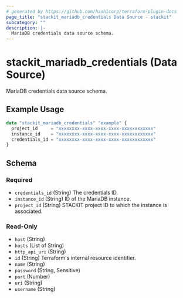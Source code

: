 ```yaml
---
# generated by https://github.com/hashicorp/terraform-plugin-docs
page_title: "stackit_mariadb_credentials Data Source - stackit"
subcategory: ""
description: |-
  MariaDB credentials data source schema.
---
```


# stackit_mariadb_credentials (Data Source)

MariaDB credentials data source schema.

## Example Usage

```terraform
data "stackit_mariadb_credentials" "example" {
  project_id     = "xxxxxxxx-xxxx-xxxx-xxxx-xxxxxxxxxxxx"
  instance_id    = "xxxxxxxx-xxxx-xxxx-xxxx-xxxxxxxxxxxx"
  credentials_id = "xxxxxxxx-xxxx-xxxx-xxxx-xxxxxxxxxxxx"
}
```

<!-- schema generated by tfplugindocs -->
## Schema

### Required

- `credentials_id` (String) The credentials ID.
- `instance_id` (String) ID of the MariaDB instance.
- `project_id` (String) STACKIT project ID to which the instance is associated.

### Read-Only

- `host` (String)
- `hosts` (List of String)
- `http_api_uri` (String)
- `id` (String) Terraform's internal resource identifier.
- `name` (String)
- `password` (String, Sensitive)
- `port` (Number)
- `uri` (String)
- `username` (String)
